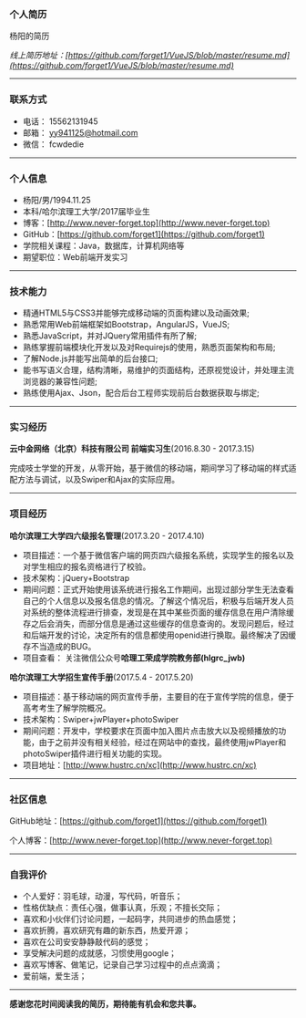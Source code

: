 ### 个人简历

杨阳的简历

*线上简历地址：[https://github.com/forget1/VueJS/blob/master/resume.md](https://github.com/forget1/VueJS/blob/master/resume.md)*

-----

### 联系方式

- 电话： 15562131945
- 邮箱： yy941125@hotmail.com
- 微信： fcwdedie

-----

### 个人信息

- 杨阳/男/1994.11.25
- 本科/哈尔滨理工大学/2017届毕业生
- 博客：[http://www.never-forget.top](http://www.never-forget.top)
- GitHub：[https://github.com/forget1](https://github.com/forget1)
- 学院相关课程：Java，数据库，计算机网络等
- 期望职位：Web前端开发实习

------

### 技术能力

- 精通HTML5与CSS3并能够完成移动端的页面构建以及动画效果;
- 熟悉常用Web前端框架如Bootstrap，AngularJS，VueJS;
- 熟悉JavaScript，并对JQuery常用插件有所了解;
- 熟练掌握前端模块化开发以及对Requirejs的使用，熟悉页面架构和布局;
- 了解Node.js并能写出简单的后台接口;
- 能书写语义合理，结构清晰，易维护的页面结构，还原视觉设计，并处理主流浏览器的兼容性问题;
- 熟练使用Ajax、Json，配合后台工程师实现前后台数据获取与绑定;

--------

### 实习经历

**云中金网络（北京）科技有限公司 前端实习生**(2016.8.30 - 2017.3.15)

完成吱士学堂的开发，从零开始，基于微信的移动端，期间学习了移动端的样式适配方法与调试，以及Swiper和Ajax的实际应用。

----

### 项目经历

**哈尔滨理工大学四六级报名管理**(2017.3.20 - 2017.4.10)

- 项目描述：一个基于微信客户端的网页四六级报名系统，实现学生的报名以及对学生相应的报名资格进行了校验。
- 技术架构：jQuery+Bootstrap
- 期间问题：正式开始使用该系统进行报名工作期间，出现过部分学生无法查看自己的个人信息以及报名信息的情况。了解这个情况后，积极与后端开发人员对系统的整体流程进行排查，发现是在其中某些页面的缓存信息在用户清除缓存之后会消失，而部分信息是通过这些缓存的信息查询的。发现问题后，经过和后端开发的讨论，决定所有的信息都使用openid进行换取。最终解决了因缓存不当造成的BUG。
- 项目查看： 关注微信公众号**哈理工荣成学院教务部(hlgrc_jwb)**

**哈尔滨理工大学招生宣传手册**(2017.5.4 - 2017.5.20)

- 项目描述：基于移动端的网页宣传手册，主要目的在于宣传学院的信息，便于高考考生了解学院概况。
- 技术架构：Swiper+jwPlayer+photoSwiper
- 期间问题：开发中，学校要求在页面中加入图片点击放大以及视频播放的功能，由于之前并没有相关经验，经过在网站中的查找，最终使用jwPlayer和photoSwiper插件进行相关功能的实现。
- 项目地址：[http://www.hustrc.cn/xc](http://www.hustrc.cn/xc)

--------

### 社区信息

GitHub地址：[https://github.com/forget1](https://github.com/forget1)

个人博客：[http://www.never-forget.top](http://www.never-forget.top)

-------

### 自我评价

- 个人爱好：羽毛球，动漫，写代码，听音乐；
- 性格优缺点：责任心强，做事认真，乐观；不擅长交际；
- 喜欢和小伙伴们讨论问题，一起码字，共同进步的热血感觉；
- 喜欢折腾，喜欢研究有趣的新东西，热爱开源；
- 喜欢在公司安安静静敲代码的感觉；
- 享受解决问题的成就感，习惯使用google；
- 喜欢写博客、做笔记，记录自己学习过程中的点点滴滴；
- 爱前端，爱生活；

------

**感谢您花时间阅读我的简历，期待能有机会和您共事。**